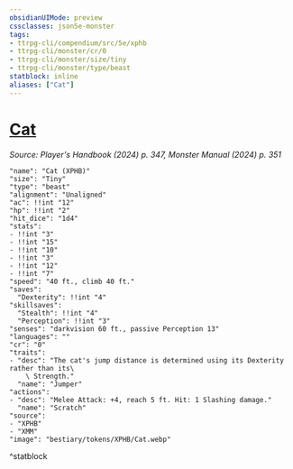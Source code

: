 ```yaml
---
obsidianUIMode: preview
cssclasses: json5e-monster
tags:
- ttrpg-cli/compendium/src/5e/xphb
- ttrpg-cli/monster/cr/0
- ttrpg-cli/monster/size/tiny
- ttrpg-cli/monster/type/beast
statblock: inline
aliases: ["Cat"]
---
```

# [Cat](3-Compendium\CLI\bestiary\beast/cat-xphb.md)
*Source: Player's Handbook (2024) p. 347, Monster Manual (2024) p. 351*  

```statblock
"name": "Cat (XPHB)"
"size": "Tiny"
"type": "beast"
"alignment": "Unaligned"
"ac": !!int "12"
"hp": !!int "2"
"hit_dice": "1d4"
"stats":
- !!int "3"
- !!int "15"
- !!int "10"
- !!int "3"
- !!int "12"
- !!int "7"
"speed": "40 ft., climb 40 ft."
"saves":
  "Dexterity": !!int "4"
"skillsaves":
  "Stealth": !!int "4"
  "Perception": !!int "3"
"senses": "darkvision 60 ft., passive Perception 13"
"languages": ""
"cr": "0"
"traits":
- "desc": "The cat's jump distance is determined using its Dexterity rather than its\
    \ Strength."
  "name": "Jumper"
"actions":
- "desc": "Melee Attack: +4, reach 5 ft. Hit: 1 Slashing damage."
  "name": "Scratch"
"source":
- "XPHB"
- "XMM"
"image": "bestiary/tokens/XPHB/Cat.webp"
```
^statblock